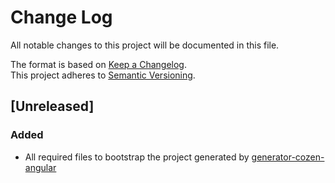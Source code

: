 # Change Log
All notable changes to this project will be documented in this file.

The format is based on [Keep a Changelog](http://keepachangelog.com/).  
This project adheres to [Semantic Versioning](http://semver.org/).

## [Unreleased]
### Added
- All required files to bootstrap the project generated by [generator-cozen-angular](https://github.com/C0ZEN/generator-cozen-angular)